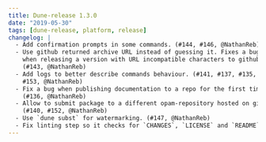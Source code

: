 ```yaml
---
title: Dune-release 1.3.0
date: "2019-05-30"
tags: [dune-release, platform, release]
changelog: |
  - Add confirmation prompts in some commands. (#144, #146, @NathanReb)
  - Use github returned archive URL instead of guessing it. Fixes a bug
    when releasing a version with URL incompatible characters to github.
    (#143, @NathanReb)
  - Add logs to better describe commands behaviour. (#141, #137, #135, #150,
    #153, @NathanReb)
  - Fix a bug when publishing documentation to a repo for the first time
    (#136, @NathanReb)
  - Allow to submit package to a different opam-repository hosted on github.
    (#140, #152, @NathanReb)
  - Use `dune subst` for watermarking. (#147, @NathanReb)
  - Fix linting step so it checks for `CHANGES`, `LICENSE` and `README` again
---
```

